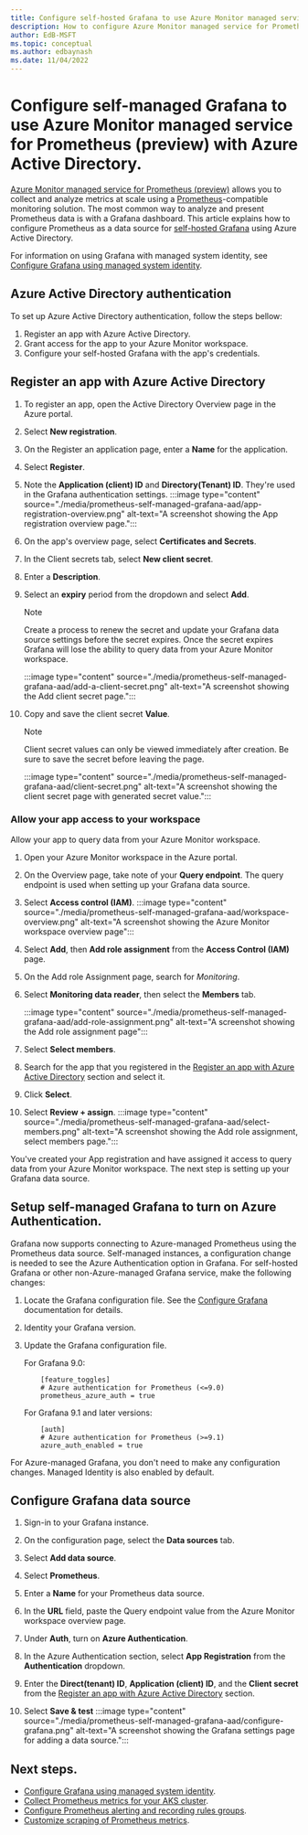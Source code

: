 ```yaml
---
title: Configure self-hosted Grafana to use Azure Monitor managed service for Prometheus (preview) as data source using Azure Active Directory.
description: How to configure Azure Monitor managed service for Prometheus (preview) as data source for both Azure Managed Grafana and self-hosted Grafana using Azure Active Directory.
author: EdB-MSFT 
ms.topic: conceptual
ms.author: edbaynash
ms.date: 11/04/2022
---
```


# Configure self-managed Grafana to use Azure Monitor managed service for Prometheus (preview) with Azure Active Directory.

[Azure Monitor managed service for Prometheus (preview)](prometheus-metrics-overview.md) allows you to collect and analyze metrics at scale using a [Prometheus](https://aka.ms/azureprometheus-promio)-compatible monitoring solution. The most common way to analyze and present Prometheus data is with a Grafana dashboard. This article explains how to configure Prometheus as a data source for [self-hosted Grafana](https://grafana.com/) using  Azure Active Directory. 
 
For information on using Grafana with managed system identity, see [Configure Grafana using managed system identity](./prometheus-grafana.md).
## Azure Active Directory authentication

To set up Azure Active Directory authentication, follow the steps bellow:
1. Register an app with Azure Active Directory.
1. Grant access for the app to your Azure Monitor workspace.
1. Configure your self-hosted Grafana with the app's credentials.
## Register an app with Azure Active Directory

1. To register an app, open the Active Directory Overview page in the Azure portal.

1. Select **New registration**.
1. On the Register an application page, enter a **Name** for the application.
1. Select **Register**.
1. Note the **Application (client) ID** and **Directory(Tenant) ID**. They're used in the Grafana authentication settings.
 :::image type="content" source="./media/prometheus-self-managed-grafana-aad/app-registration-overview.png" alt-text="A screenshot showing the App registration overview page.":::
1. On the app's overview page, select **Certificates and Secrets**.
1. In the Client secrets tab, select **New client secret**.
1. Enter a **Description**.
1. Select an **expiry** period from the dropdown and select **Add**.
    > [!NOTE]
    > Create a process to renew the secret and update your Grafana data source settings before the secret expires. 
    > Once the secret expires Grafana will lose the ability to query data from your Azure Monitor workspace.

    :::image type="content" source="./media/prometheus-self-managed-grafana-aad/add-a-client-secret.png" alt-text="A screenshot showing the Add client secret page.":::
     
1. Copy and save the client secret **Value**.
    > [!NOTE]
    > Client secret values can only be viewed immediately after creation. Be sure to save the secret before leaving the page.

    :::image type="content" source="./media/prometheus-self-managed-grafana-aad/client-secret.png" alt-text="A screenshot showing the client secret page with generated secret value.":::

### Allow your app access to your workspace

Allow your app to query data from your Azure Monitor workspace.  

1. Open your Azure Monitor workspace in the Azure portal. 

1. On the Overview page, take note of your **Query endpoint**. The query endpoint is used when setting up your Grafana data source. 
1. Select **Access control (IAM)**.
:::image type="content" source="./media/prometheus-self-managed-grafana-aad/workspace-overview.png" alt-text="A screenshot showing the Azure Monitor workspace overview page":::

1. Select **Add**, then **Add role assignment** from the **Access Control (IAM)** page.  

1. On the Add role Assignment page, search for *Monitoring*.
1. Select **Monitoring data reader**, then select the **Members** tab.

    :::image type="content" source="./media/prometheus-self-managed-grafana-aad/add-role-assignment.png" alt-text="A screenshot showing the Add role assignment page":::

1. Select **Select members**.
1. Search for the app that you registered in the [Register an app with Azure Active Directory](#register-an-app-with-azure-active-directory) section and select it.
1. Click **Select**.
1. Select **Review + assign**.
   :::image type="content" source="./media/prometheus-self-managed-grafana-aad/select-members.png" alt-text="A screenshot showing the Add role assignment, select members page.":::

You've created your App registration and have assigned it access to query data from your Azure Monitor workspace. The next step is setting up your Grafana data source. 


## Setup self-managed Grafana to turn on Azure Authentication.  

Grafana now supports connecting to Azure-managed Prometheus using the Prometheus data source. Self-managed instances, a configuration change is needed to see the Azure Authentication option in Grafana. For self-hosted Grafana or other non-Azure-managed Grafana service, make the following changes:

1. Locate the Grafana configuration file. See the [Configure Grafana](https://grafana.com/docs/grafana/v9.0/setup-grafana/configure-grafana/) documentation for details. 
1. Identity your Grafana version.
1. Update the Grafana configuration file.

    For Grafana 9.0: 

    ```     
        [feature_toggles] 
        # Azure authentication for Prometheus (<=9.0) 
        prometheus_azure_auth = true 
    ```
 

    For Grafana 9.1 and later versions: 

    ```
        [auth] 
        # Azure authentication for Prometheus (>=9.1) 
        azure_auth_enabled = true 
    ```

 For Azure-managed Grafana, you don't need to make any configuration changes. Managed Identity is also enabled by default.
## Configure Grafana data source

1. Sign-in to your Grafana instance.

1. On the configuration page, select the **Data sources** tab.
1. Select **Add data source**.
1. Select **Prometheus**.
1. Enter a **Name** for your Prometheus data source.
1. In the **URL** field, paste the Query endpoint value from the Azure Monitor workspace overview page.
1. Under **Auth**, turn on  **Azure Authentication**.
1. In the Azure Authentication section, select **App Registration** from the **Authentication** dropdown.
1. Enter the **Direct(tenant) ID**, **Application (client) ID**, and the **Client secret** from the [Register an app with Azure Active Directory](#register-an-app-with-azure-active-directory) section.
1. Select **Save & test**
    :::image type="content" source="./media/prometheus-self-managed-grafana-aad/configure-grafana.png" alt-text="A screenshot showing the  Grafana settings page for adding a data source.":::
   
## Next steps.
- [Configure Grafana using managed system identity](./prometheus-grafana.md).
- [Collect Prometheus metrics for your AKS cluster](../essentials/prometheus-metrics-enable.md).
- [Configure Prometheus alerting and recording rules groups](prometheus-rule-groups.md).
- [Customize scraping of Prometheus metrics](prometheus-metrics-scrape-configuration.md).  